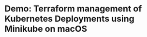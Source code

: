 # Demo: Terraform management of Kubernetes Deployments using Minikube on macOS

<!-- MarkdownTOC -->

<!-- /MarkdownTOC -->

